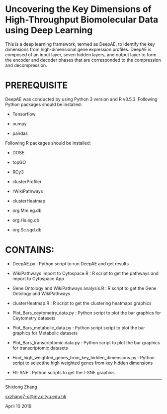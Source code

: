 # Uncovering the Key Dimensions of High-Throughput Biomolecular Data using Deep Learning
This is a deep learning framework, termed as DeepAE, to identify the key dimensions from high-dimensional gene expression profiles. DeepAE is composed of an input layer, seven hidden layers, and output layer to form the encoder and decoder phases that are corresponded to the compression and decompression. 

# PREREQUISITE
DeepAE was conducted by using Python 3 version and R v3.5.3. 
Following Python packages should be installed:
<ul>
<li><p>Tensorflow</p></li>
<li><p>numpy</p></li>
<li><p>pandas</p></li>
</ul>
Following R packages should be installed:
<ul>
<li><p>DOSE</p></li>
<li><p>topGO</p></li>
<li><p>RCy3</p></li>
<li><p>clusterProfiler</p></li>
<li><p>rWikiPathways</p></li>
<li><p>clusterHeatmap</p></li>  
<li><p>org.Mm.eg.db</p></li> 
<li><p>org.Hs.eg.db</p></li>  
<li><p>org.Sc.sgd.db</p></li> 
</ul>

# CONTAINS:
<ul>
<li><p>DeepAE.py : Python script to run DeepAE and get results</p></li>
<li><p>WikiPathways import to Cytospace.R : R script to get the pathways and import to Cytospace App</p></li>
<li><p>Gene Ontology and WikiPathways analysis.R : R script to get the Gene Ontology and WikiPathways</p></li> 
<li><p>clusterHeatmap.R : R script to get the clustering heatmaps graphics</p></li> 
<li><p>Plot_Bars_ceytometry_data.py : Python script to plot the bar graphics for Ceytometry datasets</p></li>   
<li><p>Plot_Bars_metabolic_data.py : Python script script to plot the bar graphics for Metabolic datasets</p></li>    
<li><p>Plot_Bars_transcriptomic data.py : Python script to plot the bar graphics for transcriptomic datasets</p></li>     
<li><p>Find_high_weighted_genes_from_key_hidden_dimensions.py : Python script to selectthe high weighted genes from key hidden dimensions</p></li>
<li><p>Flt-SNE : Python scripts to get the t-SNE graphics</p></li> 
</ul>

---------------------------------------
Shixiong Zhang

sxzhang7-c@my.cityu.edu.hk

April 10 2019
